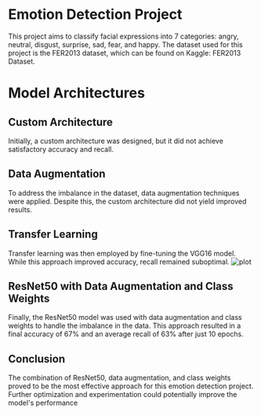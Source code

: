 # Emotion Detection Project
This project aims to classify facial expressions into 7 categories: angry, neutral, disgust, surprise, sad, fear, and happy. The dataset used for this project is the FER2013 dataset, which can be found on Kaggle: FER2013 Dataset.

# Model Architectures
## Custom Architecture
Initially, a custom architecture was designed, but it did not achieve satisfactory accuracy and recall.

## Data Augmentation
To address the imbalance in the dataset, data augmentation techniques were applied. Despite this, the custom architecture did not yield improved results.

## Transfer Learning
Transfer learning was then employed by fine-tuning the VGG16 model. While this approach improved accuracy, recall remained suboptimal.
![plot]("C:\Users\kasiv\OneDrive\Desktop\campusx\vgg16_cm.jpeg")

## ResNet50 with Data Augmentation and Class Weights
Finally, the ResNet50 model was used with data augmentation and class weights to handle the imbalance in the data. This approach resulted in a final accuracy of 67% and an average recall of 63% after just 10 epochs.

## Conclusion
The combination of ResNet50, data augmentation, and class weights proved to be the most effective approach for this emotion detection project. Further optimization and experimentation could potentially improve the model's performance
